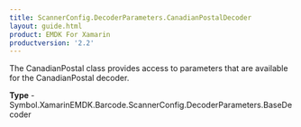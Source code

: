 ```yaml
---
title: ScannerConfig.DecoderParameters.CanadianPostalDecoder
layout: guide.html 
product: EMDK For Xamarin 
productversion: '2.2' 
---
```

The CanadianPostal class provides access to parameters that are available for the CanadianPostal decoder.

**Type** - Symbol.XamarinEMDK.Barcode.ScannerConfig.DecoderParameters.BaseDecoder



